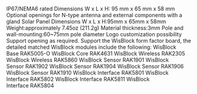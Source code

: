 IP67/NEMA6 rated
Dimensions W x L x H: 95 mm x 65 mm x 58 mm
Optional openings for N-type antenna and external components with a gland
Solar Panel
Dimensions W x L x H:95mm x 65mm x 58mm
Weight:approximately 7.45oz (211.2g)
Material thickness:3mm
Pole and wall-mounting:60~75mm pole diameter
Logo customization possibility
Support opening as required.
Support the WisBlock form factor board, the detailed matched WisBlock modules include the following:
WisBlock Base RAK5005-O
WisBlock Core RAK4631
WisBlock Wireless RAK2305
WisBlock Wireless RAK5860
WisBlock Sensor RAK1901
WisBlock Sensor RAK1902
WisBlock Sensor RAK1904
WisBlock Sensor RAK1906
WisBlock Sensor RAK1910
WisBlock Interface RAK5801
WisBlock Interface RAK5802
WisBlock Interface RAK5811
WisBlock Interface RAK5804
